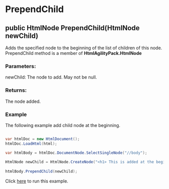 # PrependChild

## public HtmlNode PrependChild(HtmlNode newChild)

Adds the specified node to the beginning of the list of children of this node. PrependChild method is a member of **HtmlAgilityPack.HtmlNode**

### Parameters:

newChild: The node to add. May not be null.

### Returns:

The node added.

### Example

The following example add child node at the beginning. 

```csharp

var htmlDoc = new HtmlDocument();
htmlDoc.LoadHtml(html);

var htmlBody = htmlDoc.DocumentNode.SelectSingleNode("//body");
		
HtmlNode newChild = HtmlNode.CreateNode("<h1> This is added at the beginning</h>");
		
htmlBody.PrependChild(newChild);

```

Click [here](https://dotnetfiddle.net/pWFZzv) to run this example.
